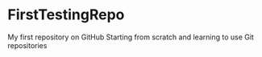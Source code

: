 # FirstTestingRepo
My first repository on GitHub
Starting from scratch and learning to use Git repositories
